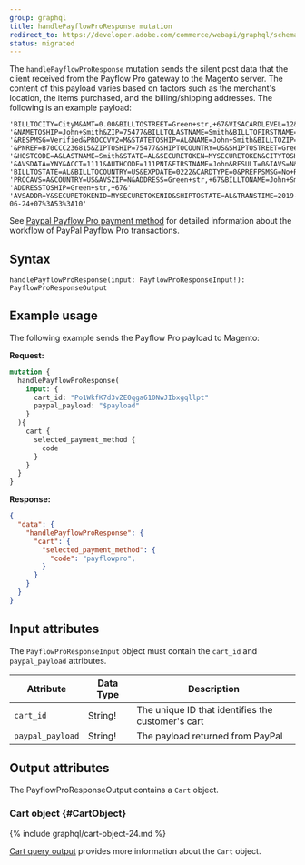 ```yaml
---
group: graphql
title: handlePayflowProResponse mutation
redirect_to: https://developer.adobe.com/commerce/webapi/graphql/schema/checkout/mutations/handle-payflow-pro-response/
status: migrated
---
```


The `handlePayflowProResponse` mutation sends the silent post data that the client received from the Payflow Pro gateway to the Magento server. The content of this payload varies based on factors such as the merchant's location, the items purchased, and the billing/shipping addresses. The following is an example payload:

```text
'BILLTOCITY=CityM&AMT=0.00&BILLTOSTREET=Green+str,+67&VISACARDLEVEL=12&SHIPTOCITY=CityM'
'&NAMETOSHIP=John+Smith&ZIP=75477&BILLTOLASTNAME=Smith&BILLTOFIRSTNAME=John'
'&RESPMSG=Verified&PROCCVV2=M&STATETOSHIP=AL&NAME=John+Smith&BILLTOZIP=75477&CVV2MATCH=Y'
'&PNREF=B70CCC236815&ZIPTOSHIP=75477&SHIPTOCOUNTRY=US&SHIPTOSTREET=Green+str,+67&CITY=CityM'
'&HOSTCODE=A&LASTNAME=Smith&STATE=AL&SECURETOKEN=MYSECURETOKEN&CITYTOSHIP=CityM&COUNTRYTOSHIP=US'
'&AVSDATA=YNY&ACCT=1111&AUTHCODE=111PNI&FIRSTNAME=John&RESULT=0&IAVS=N&POSTFPSMSG=No+Rules+Triggered&'
'BILLTOSTATE=AL&BILLTOCOUNTRY=US&EXPDATE=0222&CARDTYPE=0&PREFPSMSG=No+Rules+Triggered&SHIPTOZIP=75477&'
'PROCAVS=A&COUNTRY=US&AVSZIP=N&ADDRESS=Green+str,+67&BILLTONAME=John+Smith&'
'ADDRESSTOSHIP=Green+str,+67&'
'AVSADDR=Y&SECURETOKENID=MYSECURETOKENID&SHIPTOSTATE=AL&TRANSTIME=2019-06-24+07%3A53%3A10'
```

See [Paypal Payflow Pro payment method]({{page.baseurl}}/graphql/payment-methods/payflow-pro.html) for detailed information about the workflow of PayPal Payflow Pro transactions.

## Syntax

`handlePayflowProResponse(input: PayflowProResponseInput!): PayflowProResponseOutput`

## Example usage

The following example sends the Payflow Pro payload to Magento:

**Request:**

```graphql
mutation {
  handlePayflowProResponse(
    input: {
      cart_id: "Po1WkfK7d3vZE0qga610NwJIbxgqllpt"
      paypal_payload: "$payload"
    }
  ){
    cart {
      selected_payment_method {
        code
      }
    }
  }
}
```

**Response:**

```json
{
  "data": {
    "handlePayflowProResponse": {
      "cart": {
        "selected_payment_method": {
          "code": "payflowpro",
        }
      }
    }
  }
}
```

## Input attributes

The `PayflowProResponseInput` object must contain the `cart_id` and `paypal_payload` attributes.

Attribute |  Data Type | Description
--- | --- | ---
`cart_id` | String! | The unique ID that identifies the customer's cart
`paypal_payload` | String! | The payload returned from PayPal

## Output attributes

The PayflowProResponseOutput contains a `Cart` object.

### Cart object {#CartObject}

{% include graphql/cart-object-24.md %}

[Cart query output]({{page.baseurl}}/graphql/queries/cart.html#cart-output) provides more information about the `Cart` object.

